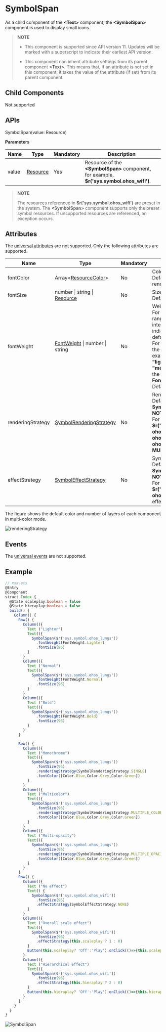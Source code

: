# SymbolSpan

As a child component of the **\<Text>** component, the  **\<SymbolSpan>** component is used to display small icons.

>  **NOTE**
>
> - This component is supported since API version 11. Updates will be marked with a superscript to indicate their earliest API version.
>
> - This component can inherit attribute settings from its parent component **\<Text>**. This means that, if an attribute is not set in this component, it takes the value of the attribute (if set) from its parent component.

## Child Components

Not supported

## APIs

SymbolSpan(value: Resource)

**Parameters**

| Name| Type| Mandatory| Description|
| -------- | -------- | -------- | -------- |
| value | [Resource](ts-types.md#resource)| Yes| Resource of the **\<SymbolSpan>** component, for example, **$r('sys.symbol.ohos_wifi')**.|

>  **NOTE**
>
>  The resources referenced in **$r('sys.symbol.ohos_wifi')** are preset in the system. The **\<SymbolSpan>** component supports only the preset symbol resources. If unsupported resources are referenced, an exception occurs.

## Attributes

The [universal attributes](ts-universal-attributes-size.md) are not supported. Only the following attributes are supported.

| Name| Type| Mandatory| Description                              |
| ------ | -------- | ---- | -------------------------------------- |
| fontColor | Array\<[ResourceColor](ts-types.md#resourcecolor)\> | No| Color of the symbol span.<br> Default value: depending on the rendering strategy.|
| fontSize | number \| string \| [Resource](ts-types.md#resource) | No| Size of the symbol span.<br>Default value: system default value|
| fontWeight | [FontWeight](ts-appendix-enums.md#fontweight) \| number \| string | No| Weight of symbol span.<br>For the number type, the value ranges from 100 to 900, at an interval of 100. A larger value indicates a heavier font weight. The default value is **400**.<br>For the string type, only strings of the number type are supported, for example, **"400"**, **"bold"**, **"bolder"**, **"lighter"**, **"regular"**, and **"medium"**, which correspond to the enumerated values in **FontWeight**.<br>Default value: **FontWeight.Normal**|
| renderingStrategy | [SymbolRenderingStrategy](ts-appendix-enums.md#symbolrenderingstrategy11)	| No| Rendering strategy of symbol span.<br>Default value: **SymbolRenderingStrategy.SINGLE**<br>**NOTE**<br>For the resources referenced in **$r('sys.symbol.ohos_*')**, only **ohos_trash_circle**, **ohos_folder_badge_plus**, and **ohos_lungs** support the **MULTIPLE_COLOR** modes.|
| effectStrategy | [SymbolEffectStrategy](ts-appendix-enums.md#symboleffectstrategy11)	| No| Symbol effect of symbol span.<br>Default value: **SymbolEffectStrategy.NONE**<br>**NOTE**<br>For the resources referenced in **$r('sys.symbol.ohos_*')**, only **ohos_wifi** supports the hierarchical effect.|

The figure shows the default color and number of layers of each component in multi-color mode.

![renderingStrategy](figures/renderingStrategy.png)

## Events

The [universal events](ts-universal-events-click.md) are not supported.

## Example

```ts
// xxx.ets
@Entry
@Component
struct Index {
  @State scaleplay:boolean = false
  @State hieraplay:boolean = false
  build() {
    Column() {
      Row() {
        Column(){
          Text ("Lighter")
          Text(){
            SymbolSpan($r('sys.symbol.ohos_lungs'))
              .fontWeight(FontWeight.Lighter)
              .fontSize(96)
          }
        }
        Column(){
          Text ("Normal")
          Text(){
            SymbolSpan($r('sys.symbol.ohos_lungs'))
              .fontWeight(FontWeight.Normal)
              .fontSize(96)
          }
        }
        Column(){
          Text ("Bold")
          Text(){
            SymbolSpan($r('sys.symbol.ohos_lungs'))
              .fontWeight(FontWeight.Bold)
              .fontSize(96)
          }
        }
      }

      Row() {
        Column(){
          Text ("Monochrome")
          Text(){
            SymbolSpan($r('sys.symbol.ohos_lungs'))
              .fontSize(96)
              .renderingStrategy(SymbolRenderingStrategy.SINGLE)
              .fontColor([Color.Blue,Color.Grey,Color.Green])
          }
        }
        Column(){
          Text ("Multicolor")
          Text(){
            SymbolSpan($r('sys.symbol.ohos_lungs'))
              .fontSize(96)
              .renderingStrategy(SymbolRenderingStrategy.MULTIPLE_COLOR)
              .fontColor([Color.Blue,Color.Grey,Color.Green])
          }
        }
        Column(){
          Text ("Multi-opacity")
          Text(){
            SymbolSpan($r('sys.symbol.ohos_lungs'))
              .fontSize(96)
              .renderingStrategy(SymbolRenderingStrategy.MULTIPLE_OPACITY)
              .fontColor([Color.Blue,Color.Grey,Color.Green])
          }
        }
      }
      Row() {
        Column(){
          Text ("No effect")
          Text() {
            SymbolSpan($r('sys.symbol.ohos_wifi'))
              .fontSize(96)
              .effectStrategy(SymbolEffectStrategy.NONE)
          }
        }
        Column(){
          Text ("Overall scale effect")
          Text(){
            SymbolSpan($r('sys.symbol.ohos_wifi'))
              .fontSize(96)
              .effectStrategy(this.scaleplay ? 1 : 0)
          }
          Button(this.scaleplay? 'Off':'Play').onClick(()=>{this.scaleplay = !this.scaleplay})
        }
        Column(){
          Text ("Hierarchical effect")
          Text(){
            SymbolSpan($r('sys.symbol.ohos_wifi'))
              .fontSize(96)
              .effectStrategy(this.hieraplay ? 2 : 0)
          }
          Button(this.hieraplay? 'Off':'Play').onClick(()=>{this.hieraplay = !this.hieraplay})
        }
      }
    }
  }
}
```
![SymbolSpan](figures/symbolSpan.gif)
